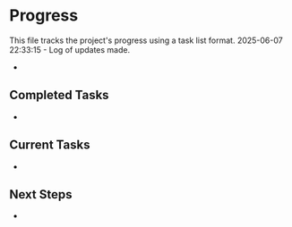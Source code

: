 # Progress

This file tracks the project's progress using a task list format.
2025-06-07 22:33:15 - Log of updates made.

*

## Completed Tasks

*   

## Current Tasks

*   

## Next Steps

*